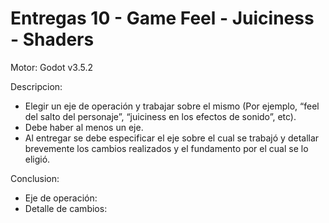 # Entregas 10 - Game Feel - Juiciness - Shaders

Motor: Godot v3.5.2

Descripcion:
- Elegir un eje de operación y trabajar sobre el mismo (Por ejemplo, “feel del salto del personaje”, “juiciness en los efectos de sonido”, etc).
- Debe haber al menos un eje.
- Al entregar se debe especificar el eje sobre el cual se trabajó y detallar brevemente los cambios realizados y el fundamento por el cual se lo eligió.

Conclusion:
- Eje de operación: 
- Detalle de cambios: 
